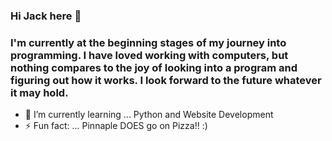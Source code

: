 ### Hi Jack here 👋

### I'm currently at the beginning stages of my journey into programming. I have loved working with computers, but nothing compares to the joy of looking into a program and figuring out how it works.  I look forward to the future whatever it may hold.

- 🌱 I’m currently learning ... Python and Website Development
- ⚡ Fun fact: ... Pinnaple DOES go on Pizza!! :)
